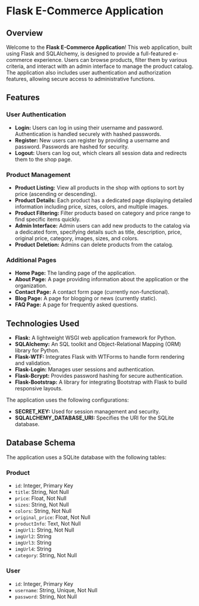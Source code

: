 # Flask E-Commerce Application

## Overview

Welcome to the **Flask E-Commerce Application**! This web application, built using Flask and SQLAlchemy, is designed to provide a full-featured e-commerce experience. Users can browse products, filter them by various criteria, and interact with an admin interface to manage the product catalog. The application also includes user authentication and authorization features, allowing secure access to administrative functions.

## Features

### User Authentication

- **Login:** Users can log in using their username and password. Authentication is handled securely with hashed passwords.
- **Register:** New users can register by providing a username and password. Passwords are hashed for security.
- **Logout:** Users can log out, which clears all session data and redirects them to the shop page.

### Product Management

- **Product Listing:** View all products in the shop with options to sort by price (ascending or descending).
- **Product Details:** Each product has a dedicated page displaying detailed information including price, sizes, colors, and multiple images.
- **Product Filtering:** Filter products based on category and price range to find specific items quickly.
- **Admin Interface:** Admin users can add new products to the catalog via a dedicated form, specifying details such as title, description, price, original price, category, images, sizes, and colors.
- **Product Deletion:** Admins can delete products from the catalog.

### Additional Pages

- **Home Page:** The landing page of the application.
- **About Page:** A page providing information about the application or the organization.
- **Contact Page:** A contact form page (currently non-functional).
- **Blog Page:** A page for blogging or news (currently static).
- **FAQ Page:** A page for frequently asked questions.

## Technologies Used

- **Flask:** A lightweight WSGI web application framework for Python.
- **SQLAlchemy:** An SQL toolkit and Object-Relational Mapping (ORM) library for Python.
- **Flask-WTF:** Integrates Flask with WTForms to handle form rendering and validation.
- **Flask-Login:** Manages user sessions and authentication.
- **Flask-Bcrypt:** Provides password hashing for secure authentication.
- **Flask-Bootstrap:** A library for integrating Bootstrap with Flask to build responsive layouts.


The application uses the following configurations:

- **SECRET_KEY:** Used for session management and security.
- **SQLALCHEMY_DATABASE_URI:** Specifies the URI for the SQLite database.

## Database Schema

The application uses a SQLite database with the following tables:

### Product

- `id`: Integer, Primary Key
- `title`: String, Not Null
- `price`: Float, Not Null
- `sizes`: String, Not Null
- `colors`: String, Not Null
- `original_price`: Float, Not Null
- `productInfo`: Text, Not Null
- `imgUrl1`: String, Not Null
- `imgUrl2`: String
- `imgUrl3`: String
- `imgUrl4`: String
- `category`: String, Not Null

### User

- `id`: Integer, Primary Key
- `username`: String, Unique, Not Null
- `password`: String, Not Null

